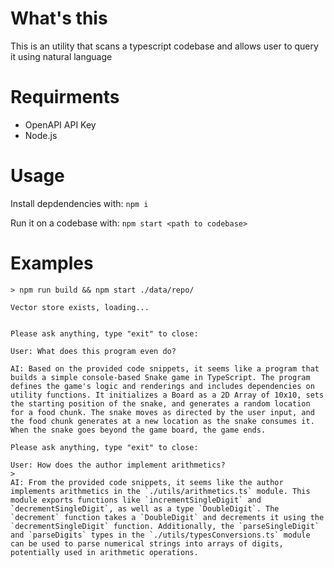 # What's this
This is an utility that scans a typescript codebase and allows user to query it using natural language

# Requirments
- OpenAPI API Key
- Node.js

# Usage
Install depdendencies with:
`npm i`

Run it on a codebase with:
`npm start <path to codebase>`

# Examples
```
> npm run build && npm start ./data/repo/

Vector store exists, loading...


Please ask anything, type "exit" to close:

User: What does this program even do?

AI: Based on the provided code snippets, it seems like a program that builds a simple console-based Snake game in TypeScript. The program defines the game's logic and renderings and includes dependencies on utility functions. It initializes a Board as a 2D Array of 10x10, sets the starting position of the snake, and generates a random location for a food chunk. The snake moves as directed by the user input, and the food chunk generates at a new location as the snake consumes it. When the snake goes beyond the game board, the game ends.

Please ask anything, type "exit" to close:

User: How does the author implement arithmetics?
> 
AI: From the provided code snippets, it seems like the author implements arithmetics in the `./utils/arithmetics.ts` module. This module exports functions like `incrementSingleDigit` and `decrementSingleDigit`, as well as a type `DoubleDigit`. The `decrement` function takes a `DoubleDigit` and decrements it using the `decrementSingleDigit` function. Additionally, the `parseSingleDigit` and `parseDigits` types in the `./utils/typesConversions.ts` module can be used to parse numerical strings into arrays of digits, potentially used in arithmetic operations.
```